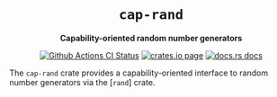 <div align="center">
  <h1><code>cap-rand</code></h1>

  <p>
    <strong>Capability-oriented random number generators</strong>
  </p>

  <p>
    <a href="https://github.com/bytecodealliance/cap-std/actions?query=workflow%3ACI"><img src="https://github.com/bytecodealliance/cap-std/workflows/CI/badge.svg" alt="Github Actions CI Status" /></a>
    <a href="https://crates.io/crates/cap-rand"><img src="https://img.shields.io/crates/v/cap-rand.svg" alt="crates.io page" /></a>
    <a href="https://docs.rs/cap-rand"><img src="https://docs.rs/cap-rand/badge.svg" alt="docs.rs docs" /></a>
  </p>
</div>

The `cap-rand` crate provides a capability-oriented interface to
random number generators via the [`rand`] crate.
